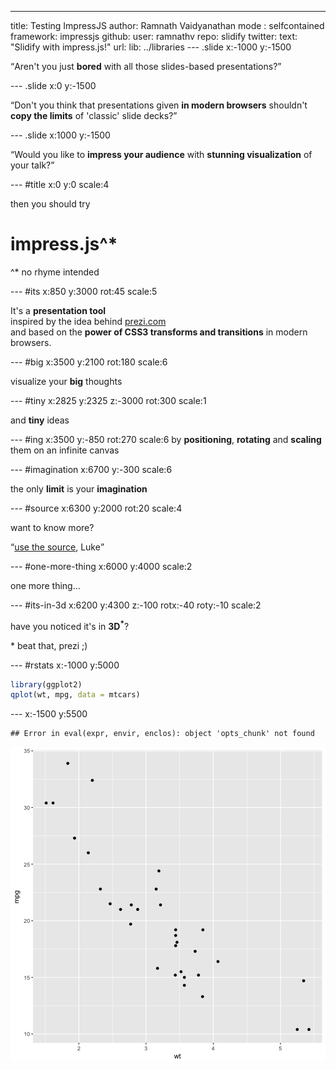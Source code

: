 ---
title: Testing ImpressJS
author: Ramnath Vaidyanathan
mode  : selfcontained
framework: impressjs
github:
  user: ramnathv
  repo: slidify
twitter:
  text: "Slidify with impress.js!"
url:
  lib: ../libraries
--- .slide x:-1000 y:-1500

<q>Aren't you just **bored** with all those slides-based presentations?</q>

--- .slide x:0 y:-1500

<q>Don't you think that presentations given **in modern browsers** shouldn't **copy the limits** of 'classic' slide decks?</q>

--- .slide x:1000 y:-1500

<q>Would you like to **impress your audience** with **stunning visualization** of your talk?</q>

--- #title x:0 y:0 scale:4

<span class="try">then you should try</span>
# impress.js^*
<span class="footnote">^* no rhyme intended</span>

--- #its x:850 y:3000 rot:45 scale:5

 It's a **presentation tool** <br/>
inspired by the idea behind [prezi.com](http://prezi.com) <br/>
and based on the **power of CSS3 transforms and transitions** in modern browsers.

--- #big x:3500 y:2100 rot:180 scale:6

visualize your <b>big</b> <span class="thoughts">thoughts</span>

--- #tiny x:2825 y:2325 z:-3000 rot:300 scale:1

and **tiny** ideas

--- #ing x:3500 y:-850 rot:270 scale:6
by <b class="positioning">positioning</b>, <b class="rotating">rotating</b> and <b class="scaling">scaling</b> them on an infinite canvas

--- #imagination x:6700 y:-300 scale:6

the only **limit** is your <b class="imagination">imagination</b>

--- #source x:6300 y:2000 rot:20 scale:4

want to know more?

<q>[use the source](http://github.com/bartaz/impress.js), Luke</q>

--- #one-more-thing x:6000 y:4000 scale:2

one more thing...

--- #its-in-3d x:6200 y:4300 z:-100 rotx:-40 roty:-10 scale:2

<span class="have">have</span> <span class="you">you</span> <span class="noticed">noticed</span> <span class="its">it's</span> <span class="in">in</span> <b>3D<sup>*</sup></b>?

<span class="footnote">* beat that, prezi ;)</span>

--- #rstats x:-1000 y:5000


```r
library(ggplot2)
qplot(wt, mpg, data = mtcars)
```

--- x:-1500 y:5500


```
## Error in eval(expr, envir, enclos): object 'opts_chunk' not found
```

![plot of chunk unnamed-chunk-2](assets/fig/unnamed-chunk-2-1.png)


  
